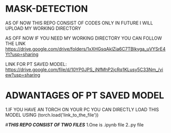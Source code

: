 # MASK-DETECTION

AS OF NOW THIS REPO CONSIST OF CODES ONLY IN FUTURE I WILL UPLOAD MY WORKING DIRECTORY

AS OFF NOW IF YOU NEED MY WORKING DIRECTORY YOU CAN FOLLOW THE LINK https://drive.google.com/drive/folders/1xXHGsqAklZia6C7TBlkyga_uVYSrE4Yt?usp=sharing


LINK FOR PT SAVED MODEL: https://drive.google.com/file/d/10YP0JPS_jNfMhP2jcRq1KLusy5C33Nm_/view?usp=sharing
# ADWANTAGES OF PT SAVED MODEL 
  1.IF YOU HAVE AN TORCH ON YOUR PC YOU CAN DIRECTLY LOAD THIS MODEL USING (torch.load('link_to_the_file'))


#***THIS REPO CONSIST OF TWO FILES***
  1.One is .ipynb file 
  2..py file
